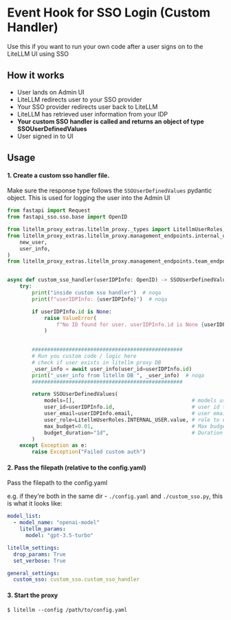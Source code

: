 # Event Hook for SSO Login (Custom Handler)

Use this if you want to run your own code after a user signs on to the LiteLLM UI using SSO

## How it works
- User lands on Admin UI
- LiteLLM redirects user to your SSO provider
- Your SSO provider redirects user back to LiteLLM
- LiteLLM has retrieved user information from your IDP
- **Your custom SSO handler is called and returns an object of type SSOUserDefinedValues**
- User signed in to UI

## Usage

#### 1. Create a custom sso handler file. 

Make sure the response type follows the `SSOUserDefinedValues` pydantic object. This is used for logging the user into the Admin UI

```python
from fastapi import Request
from fastapi_sso.sso.base import OpenID

from litellm_proxy_extras.litellm_proxy._types import LitellmUserRoles, SSOUserDefinedValues
from litellm_proxy_extras.litellm_proxy.management_endpoints.internal_user_endpoints import (
    new_user,
    user_info,
)
from litellm_proxy_extras.litellm_proxy.management_endpoints.team_endpoints import add_new_member


async def custom_sso_handler(userIDPInfo: OpenID) -> SSOUserDefinedValues:
    try:
        print("inside custom sso handler")  # noqa
        print(f"userIDPInfo: {userIDPInfo}")  # noqa

        if userIDPInfo.id is None:
            raise ValueError(
                f"No ID found for user. userIDPInfo.id is None {userIDPInfo}"
            )
        

        #################################################
        # Run you custom code / logic here
        # check if user exists in litellm proxy DB
        _user_info = await user_info(user_id=userIDPInfo.id)
        print("_user_info from litellm DB ", _user_info)  # noqa
        #################################################

        return SSOUserDefinedValues(
            models=[],                                      # models user has access to
            user_id=userIDPInfo.id,                         # user id to use in the LiteLLM DB
            user_email=userIDPInfo.email,                   # user email to use in the LiteLLM DB
            user_role=LitellmUserRoles.INTERNAL_USER.value, # role to use for the user 
            max_budget=0.01,                                # Max budget for this UI login Session
            budget_duration="1d",                           # Duration of the budget for this UI login Session, 1d, 2d, 30d ...
        )
    except Exception as e:
        raise Exception("Failed custom auth")
```

#### 2. Pass the filepath (relative to the config.yaml)

Pass the filepath to the config.yaml 

e.g. if they're both in the same dir - `./config.yaml` and `./custom_sso.py`, this is what it looks like:
```yaml 
model_list: 
  - model_name: "openai-model"
    litellm_params: 
      model: "gpt-3.5-turbo"

litellm_settings:
  drop_params: True
  set_verbose: True

general_settings:
  custom_sso: custom_sso.custom_sso_handler
```

#### 3. Start the proxy
```shell
$ litellm --config /path/to/config.yaml 
```
